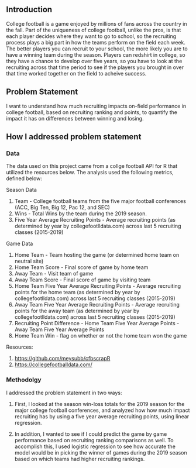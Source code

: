 ## Introduction

College football is a game enjoyed by millions of fans across the country in the fall.  Part of the uniqueness of college football, unlike the pros, is that each player
decides where they want to go to school, so the recruiting process plays a big part in how the teams perform on the field each week.  The better players you can recruit
to your school, the more likely you are to have a winning team during the season.  Players can redshirt in college, so they have a chance to develop over five years, so
you have to look at the recruiting across that time period to see if the players you brought in over that time worked together on the field to acheive success.

## Problem Statement

I want to understand how much recruiting impacts on-field performance in college football, based on recruiting ranking and points, to quantify the impact it has on differences
between winning and losing.

## How I addressed problem statement

### Data

The data used on this project came from a collge football API for R that utilized the resources below.  The analysis used the following metrics, defined below:
 
  Season Data 
  1) Team - College football teams from the five major football conferences (ACC, Big Ten, Big 12, Pac 12, and SEC)
  2) Wins - Total Wins by the team during the 2019 season.
  3) Five Year Average Recruiting Points - Average recruiting points (as determined by year by collegefootlldata.com) across last 5 recruiting classes (2015-2019)

  Game Data
  1) Home Team - Team hosting the game (or determined home team on neutral site)
  2) Home Team Score - Final score of game by home team
  3) Away Team - Visit team of game
  4) Away Team Score - Final score of game by visiting team
  5) Home Team Five Year Average Recruiting Points - Average recruiting points for the home team (as determined by year by collegefootlldata.com) across last 5 recruiting classes (2015-2019)
  6) Away Team Five Year Average Recruiting Points - Average recruiting points for the away team (as determined by year by collegefootlldata.com) across last 5 recruiting classes (2015-2019)
  7) Recruiting Point Difference - Home Team Five Year Average Points - Away Team Five Year Average Points
  8) Home Team Win - flag on whether or not the home team won the game


Resources:
  1) https://github.com/meysubb/cfbscrapR
  2) https://collegefootballdata.com/

### Methodolgy

I addressed the problem statement in two ways:
  
1) First, I looked at the season win-loss totals for the 2019 season for the major college football conferences, and analyzed how
how much impact recruiting has by using a five year average recruiting points, using linear regression.

2) In addition, I wanted to see if I could  predict the game by game performance based on recruiting ranking comparisons as well. To accomplish this, I used logistic regression
to see how accurate the model would be in picking the winner of games during the 2019 season based on which teams had higher recruiting rankings. 
